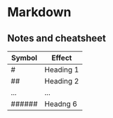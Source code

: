 # Markdown
## Notes and cheatsheet

Symbol | Effect
------ | ------
# | Heading 1
## | Heading 2
... | ...
###### | Headng 6

